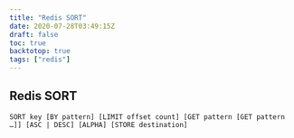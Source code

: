 ```yaml
---
title: "Redis SORT"
date: 2020-07-28T03:49:15Z
draft: false
toc: true
backtotop: true
tags: ["redis"]
---
```


## Redis SORT

`SORT key [BY pattern] [LIMIT offset count] [GET pattern [GET pattern …]] [ASC | DESC] [ALPHA] [STORE destination]`
